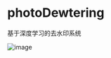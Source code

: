 # photoDewtering
基于深度学习的去水印系统

![image](http://github.com/qxfNo1/photoDewatering/raw/master/images/pic1.png)
